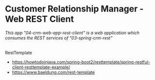 # Customer Relationship Manager - Web REST Client

###### This app "04-crm-web-app-rest-client" is a web application which consumes the REST services of "03-spring-crm-rest"

RestTemplate
* https://howtodoinjava.com/spring-boot2/resttemplate/spring-restful-client-resttemplate-example/
* https://www.baeldung.com/rest-template